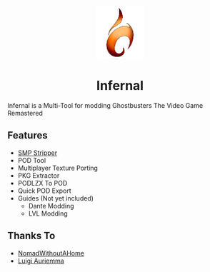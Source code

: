 <p align="center">
    <a href="https://github.com/sakis720/Infernal/blob/main/Icons">
        <img height="120px" src="https://github.com/sakis720/Infernal/blob/main/Icons/logo_in.png" />
    </a>
</p>

<h1 align="center">Infernal</h1>

Infernal is a Multi-Tool for modding Ghostbusters The Video Game Remastered

## Features
* [SMP Stripper]( https://github.com/NomadWithoutAHome/GhostbustersRemasteredSMPSmasher)
* POD Tool
* Multiplayer Texture Porting
* PKG Extractor
* PODLZX To POD
* Quick POD Export
* Guides (Not yet included)
  * Dante Modding  
  * LVL Modding

## Thanks To
* [NomadWithoutAHome]( https://github.com/NomadWithoutAHome)
* [Luigi Auriemma]( https://aluigi.altervista.org/quickbms.htm)
